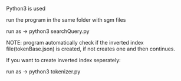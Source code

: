 Python3 is used

run the program in the same folder with sgm files

run as -> python3 searchQuery.py

NOTE: program automatically check if the inverted index file(tokenBase.json) is created, if not creates one and then continues.

If you want to create inverted index seperately:

run as -> python3 tokenizer.py
